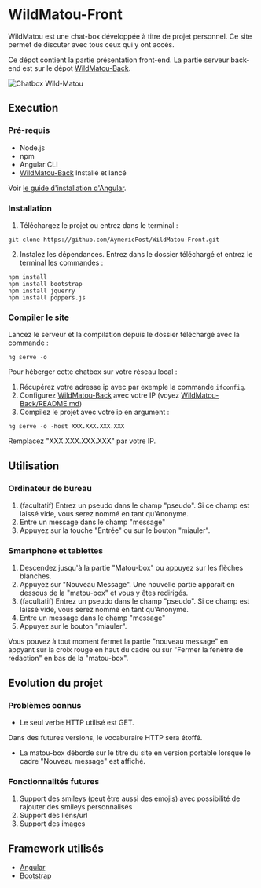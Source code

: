# WildMatou-Front

WildMatou est une chat-box développée à titre de projet personnel. Ce site permet de discuter avec tous ceux qui y ont accés.

Ce dépot contient la partie présentation front-end. La partie serveur back-end est sur le dépot [WildMatou-Back](https://github.com/AymericPost/WildMatou-Back).

![Chatbox Wild-Matou](https://i.ibb.co/MpzNcRR/matoubox.png)

## Execution

### Pré-requis

- Node.js
- npm
- Angular CLI
- [WildMatou-Back](https://github.com/AymericPost/WildMatou-Back) Installé et lancé

Voir [le guide d'installation d'Angular](https://angular.io/guide/quickstart).

### Installation

1. Téléchargez le projet ou entrez dans le terminal :
```Shell
git clone https://github.com/AymericPost/WildMatou-Front.git
```
2. Instalez les dépendances. Entrez dans le dossier téléchargé et entrez le terminal les commandes :
```Shell
npm install
npm install bootstrap
npm install jquerry
npm install poppers.js
```

### Compiler le site

Lancez le serveur et la compilation depuis le dossier téléchargé avec la commande :
```Shell
ng serve -o
```

Pour héberger cette chatbox sur votre réseau local :

1) Récupérez votre adresse ip avec par exemple la commande ```ifconfig```.
2) Configurez [WildMatou-Back](https://github.com/AymericPost/WildMatou-Back) avec votre IP (voyez [WildMatou-Back/README.md]())
3) Compilez le projet avec votre ip en argument :

```Shell
ng serve -o -host XXX.XXX.XXX.XXX
```
Remplacez "XXX.XXX.XXX.XXX" par votre IP.

## Utilisation

### Ordinateur de bureau

1) (facultatif) Entrez un pseudo dans le champ "pseudo". Si ce champ est laissé vide, vous serez nommé en tant qu'Anonyme.
2) Entre un message dans le champ "message"
3) Appuyez sur la touche "Entrée" ou sur le bouton "miauler".

### Smartphone et tablettes

1) Descendez jusqu'à la partie "Matou-box" ou appuyez sur les flèches blanches.
2) Appuyez sur "Nouveau Message". Une nouvelle partie apparait en dessous de la "matou-box" et vous y êtes redirigés.
3) (facultatif) Entrez un pseudo dans le champ "pseudo". Si ce champ est laissé vide, vous serez nommé en tant qu'Anonyme.
4) Entre un message dans le champ "message"
5) Appuyez sur le bouton "miauler".

Vous pouvez à tout moment fermet la partie "nouveau message" en appyant sur la croix rouge en haut du cadre ou sur "Fermer la fenètre de rédaction" en bas de la "matou-box".

## Evolution du projet

### Problèmes connus

- Le seul verbe HTTP utilisé est GET.

Dans des futures versions, le vocaburaire HTTP sera étoffé.
- La matou-box déborde sur le titre du site en version portable lorsque le cadre "Nouveau message" est affiché.

### Fonctionnalités futures

1) Support des smileys (peut être aussi des emojis) avec possibilité de rajouter des smileys personnalisés
2) Support des liens/url
3) Support des images

## Framework utilisés

- [Angular](https://angular.io/)
- [Bootstrap](https://getbootstrap.com/)
